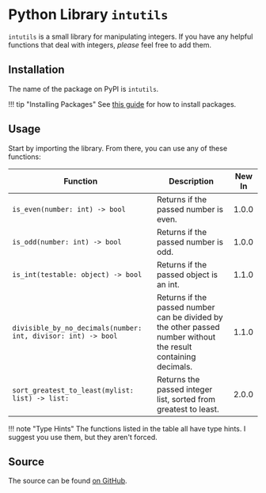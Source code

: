 # Python Library `intutils`

`intutils` is a small library for manipulating integers.
If you have any helpful functions that deal with integers, *please* feel free to add them.

## Installation

The name of the package on PyPI is `intutils`.

!!! tip "Installing Packages"
    See [this guide](https://packaging.python.org/tutorials/installing-packages/) for how to install packages.

## Usage

Start by importing the library. From there, you can use any of these functions:

| **Function**                                                  | **Description**                         | **New In** |
|---------------------------------------------------------------|-----------------------------------------|------------|
| `is_even(number: int) -> bool`                                | Returns if the passed number is even.   | 1.0.0      |
| `is_odd(number: int) -> bool`                                 | Returns if the passed number is odd.    | 1.0.0      |
| `is_int(testable: object) -> bool`                            | Returns if the passed object is an int. | 1.1.0      |
| `divisible_by_no_decimals(number: int, divisor: int) -> bool` | Returns if the passed number can be divided by the other passed number without the result containing decimals. | 1.1.0 |
| `sort_greatest_to_least(mylist: list) -> list:`               | Returns the passed integer list, sorted from greatest to least. | 2.0.0 |

!!! note "Type Hints"
    The functions listed in the table all have type hints. I suggest you use them, but they aren't forced.

## Source

The source can be found [on GitHub](https://github.com/rdilweb/intutils).
